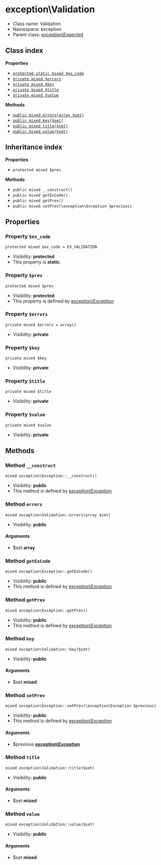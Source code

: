 # exception\Validation






* Class name: Validation
* Namespace: exception
* Parent class: [exception\Expected](../exception/Expected.md)




## Class index

**Properties**
* [`protected static mixed $ex_code`](#property-ex_code)
* [`private mixed $errors`](#property-errors)
* [`private mixed $key`](#property-key)
* [`private mixed $title`](#property-title)
* [`private mixed $value`](#property-value)

**Methods**
* [`public mixed errors(array $set)`](#method-errors)
* [`public mixed key($set)`](#method-key)
* [`public mixed title($set)`](#method-title)
* [`public mixed value($set)`](#method-value)


## Inheritance index

**Properties**
* `protected mixed $prev`

**Methods**
* `public mixed __construct()`
* `public mixed getExCode()`
* `public mixed getPrev()`
* `public mixed setPrev(\exception\Exception $previous)`



Properties
----------


### Property `$ex_code`

```
protected mixed $ex_code = EX_VALIDATION
```





* Visibility: **protected**
* This property is **static**.


### Property `$prev`

```
protected mixed $prev
```





* Visibility: **protected**
* This property is defined by [exception\Exception](../exception/Exception.md)


### Property `$errors`

```
private mixed $errors = array()
```





* Visibility: **private**


### Property `$key`

```
private mixed $key
```





* Visibility: **private**


### Property `$title`

```
private mixed $title
```





* Visibility: **private**


### Property `$value`

```
private mixed $value
```





* Visibility: **private**


Methods
-------


### Method `__construct`

```
mixed exception\Exception::__construct()
```





* Visibility: **public**
* This method is defined by [exception\Exception](../exception/Exception.md)



### Method `errors`

```
mixed exception\Validation::errors(array $set)
```





* Visibility: **public**

#### Arguments

* $set **array**



### Method `getExCode`

```
mixed exception\Exception::getExCode()
```





* Visibility: **public**
* This method is defined by [exception\Exception](../exception/Exception.md)



### Method `getPrev`

```
mixed exception\Exception::getPrev()
```





* Visibility: **public**
* This method is defined by [exception\Exception](../exception/Exception.md)



### Method `key`

```
mixed exception\Validation::key($set)
```





* Visibility: **public**

#### Arguments

* $set **mixed**



### Method `setPrev`

```
mixed exception\Exception::setPrev(\exception\Exception $previous)
```





* Visibility: **public**
* This method is defined by [exception\Exception](../exception/Exception.md)

#### Arguments

* $previous **[exception\Exception](../exception/Exception.md)**



### Method `title`

```
mixed exception\Validation::title($set)
```





* Visibility: **public**

#### Arguments

* $set **mixed**



### Method `value`

```
mixed exception\Validation::value($set)
```





* Visibility: **public**

#### Arguments

* $set **mixed**


